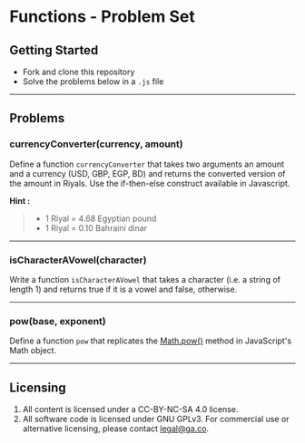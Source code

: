 # Functions - Problem Set

## Getting Started

* Fork and clone this repository
* Solve the problems below in a `.js` file

---

## Problems

### currencyConverter(currency, amount)

Define a function `currencyConverter` that takes two arguments an amount and a currency (USD, GBP, EGP, BD) and returns the converted version of the amount in Riyals. Use the if-then-else construct available in Javascript.

**Hint :**
> - 1 Riyal = 4.68 Egyptian pound 
> - 1 Riyal = 0.10 Bahraini dinar

---

### isCharacterAVowel(character)

Write a function `isCharacterAVowel` that takes a character (i.e. a string of length 1) and returns true if it is a vowel and false, otherwise.

---

### pow(base, exponent)

Define a function `pow` that replicates the [Math.pow()](https://developer.mozilla.org/en-US/docs/Web/JavaScript/Reference/Global_Objects/Math/pow) method in JavaScript's Math object.

---

## Licensing
1. All content is licensed under a CC-BY-NC-SA 4.0 license.
2. All software code is licensed under GNU GPLv3. For commercial use or alternative licensing, please contact legal@ga.co.